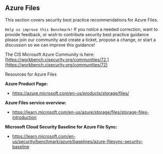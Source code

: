 ## Azure Files

This section covers security best practice recommendations for Azure Files.

`Help us improve this Benchmark!` If you notice a needed correction, want to provide feedback, or wish to contribute security best practice guidance please join our community and create a ticket, propose a change, or start a discussion so we can improve this guidance!

The CIS Microsoft Azure Community is here: [https://workbench.cisecurity.org/communities/72.](https://workbench.cisecurity.org/communities/72)

Resources for Azure Files

**Azure Product Page:**

- https://azure.microsoft.com/en-us/products/storage/files/

**Azure Files service overview:**

- https://learn.microsoft.com/en-us/azure/storage/files/storage-files-introduction

**Microsoft Cloud Security Baseline for Azure File Sync:**

- https://learn.microsoft.com/en-us/security/benchmark/azure/baselines/azure-filesync-security-baseline
